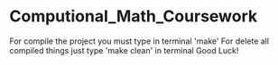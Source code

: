 # Computional_Math_Coursework
For compile the project you must type in terminal 'make'
For delete all compiled things just type 'make clean' in terminal
Good Luck!
